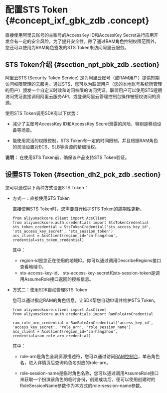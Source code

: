 # 配置STS Token {#concept_ixf_gbk_zdb .concept}

直接使用阿里云账号的主账号的AccessKey ID和AccessKey Secret进行应用开发会有一定的安全风险，为了提升安全性，除了通过RAM角色控制权限范围外，您还可以使用为RAM角色签发的STS Token来访问阿里云服务。

## STS Token介绍 {#section_npt_pbk_zdb .section}

阿里云STS \(Security Token Service\) 是为阿里云账号（或RAM用户）提供短期访问权限管理的云服务。通过STS，您可以为联盟用户（您的本地账号系统所管理的用户）颁发一个自定义时效和访问权限的访问凭证。联盟用户可以使用STS短期访问凭证直接调用阿里云服务API，或登录阿里云管理控制台操作被授权访问的资源。

使用STS Token调用SDK有以下优势：

-   减少了主账号AccessKey ID和AccessKey Secret泄露的风险，特别是移动设备等场景。

-   能使用灵活的权限控制，STS Token有一定的时间限制，并且根据RAM角色的灵活设置对ECS、SLB等资源的精细授权。


**说明：** 在使用STS Token前，确保该产品支持STS Token验证。

## 设置STS Token {#section_dh2_pck_zdb .section}

您可以通过以下两种方式设置STS Token：

-   方式一：直接使用STS Token

    直接使用STS Token时，您需要自行维护STS Token的周期性更新。

    ```
    from aliyunsdkcore.client import AcsClient
    from aliyunsdkcore.auth.credentials import StsTokenCredential
    sts_token_credential = StsTokenCredential('sts_access_key_id', 'sts_access_key_secret', 'sts_session_token')
    acs_client = AcsClient(region_id='cn-hangzhou', credential=sts_token_credential)
    ```

    其中：

    -   region-id是您正在使用的地域ID。你可以通过调用DescribeRegions接口查看地域ID。
    -   sts-access-key-id、 sts-access-key-secret和sts-session-token是调用AssumeRole接口返回的授权信息。
-   方式二：使用SDK自动管理STS Token

    您可以通过指定RAM的角色信息，让SDK帮您自动申请并维护STS Token。

    ```
    from aliyunsdkcore.client import AcsClient
    from aliyunsdkcore.auth.credentials import RamRoleArnCredential
    
    ram_role_arn_credential = RamRoleArnCredential('access_key_id', 'access_key_secret', 'role_arn', 'role_session_name')
    acs_client = AcsClient(region_id='cn-hangzhou', credential=ram_role_arn_credential)
    ```

    其中：

    -   role-arn是角色全局资源描述符，您可以通过访问[RAM控制台](https://ram.console.aliyun.com/role/list?spm=a2c4g.11186623.2.7.IjY04Z#/role/list)，单击角色名，进入详情页后查询角色名对应的role-arn。

    -   role-session-name是临时角色名称，您可以通过调用AssumeRole接口来获取一个扮演该角色的临时身份，创建成功后，便可以使用创建时的RoleSessionName参数作为本方式的role-session-name参数。


